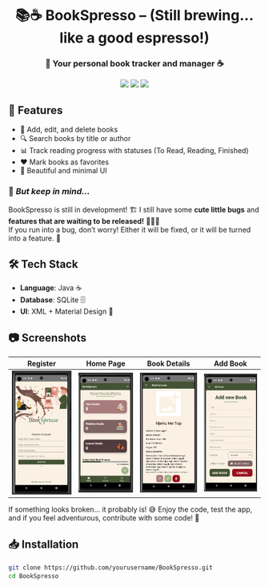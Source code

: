<h1 align="center">📚☕ BookSpresso – (Still brewing... like a good espresso!)  </h1>

<h3 align="center">📖 Your personal book tracker and manager ☕</h3>
<!--
<p align="center">
  <img src="https://your-image-link-here.png" width="150" alt="BookSpresso Logo">
</p>
-->
<p align="center">
  <img src="https://img.shields.io/badge/Android-Java-green?style=for-the-badge">
  <img src="https://img.shields.io/badge/Database-SQLite-blue?style=for-the-badge">
  <img src="https://img.shields.io/badge/Status-Development-orange?style=for-the-badge">
</p>

## 🚀 Features
- 📖 Add, edit, and delete books
- 🔍 Search books by title or author
- 📊 Track reading progress with statuses (To Read, Reading, Finished)
- ♥ Mark books as favorites
- 🎨 Beautiful and minimal UI

### 🚧 *But keep in mind…*  
BookSpresso is still in development! 🏗️ 
I still have some **cute little bugs** and **features that are waiting to be released!** 🍞👨‍🍳  
If you run into a bug, don’t worry! Either it will be fixed, or it will be turned into a feature. 🤡  

## 🛠 Tech Stack
- **Language**: Java ☕
- **Database**: SQLite 🗄️
- **UI**: XML + Material Design 🎨

## 📷 Screenshots
| Register | Home Page | Book Details | Add Book |
|----------|-----------|--------------|----------|
|<img src="https://github.com/ruhsulin/BookSpresso/blob/main/images/Register.png?raw=true" width="200">| <img src="https://github.com/ruhsulin/BookSpresso/blob/main/images/Home.png?raw=true" width="200"> | <img src="https://github.com/ruhsulin/BookSpresso/blob/main/images/BookDetails.png?raw=true" width="200"> | <img src="https://github.com/ruhsulin/BookSpresso/blob/main/images/AddBook.png?raw=true" width="200"> |

If something looks broken... it probably is! 😅 Enjoy the code, test the app, and if you feel adventurous, contribute with some code! 🚀

## 📥 Installation
```sh
git clone https://github.com/yourusername/BookSpresso.git
cd BookSpresso
